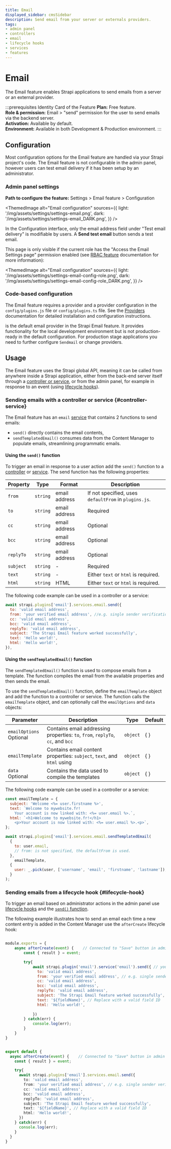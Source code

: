 ```yaml
---
title: Email
displayed_sidebar: cmsSidebar
description: Send email from your server or externals providers.
tags:
- admin panel
- controllers 
- email
- lifecycle hooks
- services
- features
---
```


# Email

The Email feature enables Strapi applications to send emails from a server or an external provider.

:::prerequisites Identity Card of the Feature
<Icon name="credit-card"/> **Plan:** Free feature. <br/>
<Icon name="user"/> **Role & permission:** Email > "send" permission for the user to send emails via the backend server. <br/>
<Icon name="toggle-left"/> **Activation:** Available by default. <br/>
<Icon name="laptop"/> **Environment:** Available in both Development & Production environment.
:::

## Configuration

Most configuration options for the Email feature are handled via your Strapi project's code. The Email feature is not configurable in the admin panel, however users can test email delivery if it has been setup by an administrator.

### Admin panel settings

**Path to configure the feature:** <Icon name="gear-six" /> Settings > Email feature > Configuration

<ThemedImage
  alt="Email configuration"
  sources={{
    light: '/img/assets/settings/settings-email.png',
    dark: '/img/assets/settings/settings-email_DARK.png',
  }}
/>

In the Configuration interface, only the email address field under "Test email delivery" is modifiable by users. A **Send test email** button sends a test email.

This page is only visible if the current role has the "Access the Email Settings page" permission enabled (see [RBAC feature](/cms/features/rbac) documentation for more information):

<ThemedImage
  alt="Email configuration"
  sources={{
    light: '/img/assets/settings/settings-email-config-role.png',
    dark: '/img/assets/settings/settings-email-config-role_DARK.png',
  }}
/>

### Code-based configuration

The Email feature requires a provider and a provider configuration in the `config/plugins.js` file or `config/plugins.ts` file. See the [Providers](/cms/providers) documentation for detailed installation and configuration instructions.

<CustomDocCardsWrapper>
<CustomDocCard icon="plugs" title="Providers" description="Learn more about configuring and creating providers for the Email and Media Library features." link="/cms/providers"/>
</CustomDocCardsWrapper>

<ExternalLink to="https://www.npmjs.com/package/sendmail" text="`Sendmail`"/> is the default email provider in the Strapi Email feature. It provides functionality for the local development environment but is not production-ready in the default configuration. For production stage applications you need to further configure `Sendmail` or change providers.

## Usage

The Email feature uses the Strapi global API, meaning it can be called from anywhere inside a Strapi application, either from the back-end server itself through a [controller or service](#controller-service), or from the admin panel, for example in response to an event (using [lifecycle hooks](#lifecycle-hook)). 

### Sending emails with a controller or service {#controller-service}

The Email feature has an `email` [service](/cms/backend-customization/services) that contains 2 functions to send emails:

* `send()` directly contains the email contents,
* `sendTemplatedEmail()` consumes data from the Content Manager to populate emails, streamlining programmatic emails.

#### Using the `send()` function

To trigger an email in response to a user action add the `send()` function to a [controller](/cms/backend-customization/controllers) or [service](/cms/backend-customization/services). The send function has the following properties:

| Property  | Type     | Format        | Description                                           |
|-----------|----------|---------------|-------------------------------------------------------|
| `from`    | `string` | email address | If not specified, uses `defaultFrom` in `plugins.js`. |
| `to`      | `string` | email address | Required                                              |
| `cc`      | `string` | email address | Optional                                              |
| `bcc`     | `string` | email address | Optional                                              |
| `replyTo` | `string` | email address | Optional                                              |
| `subject` | `string` | -             | Required                                              |
| `text`    | `string` | -             | Either `text` or `html` is required.                  |
| `html`    | `string` | HTML          | Either `text` or `html` is required.                  |

The following code example can be used in a controller or a service:

```js title="/src/api/my-api-name/controllers/my-api-name.ts|js (or /src/api/my-api-name/services/my-api-name.ts|js)"
await strapi.plugins['email'].services.email.send({
  to: 'valid email address',
  from: 'your verified email address', //e.g. single sender verification in SendGrid
  cc: 'valid email address',
  bcc: 'valid email address',
  replyTo: 'valid email address',
  subject: 'The Strapi Email feature worked successfully',
  text: 'Hello world!',
  html: 'Hello world!',
}),
```

#### Using the `sendTemplatedEmail()` function

The `sendTemplatedEmail()` function is used to compose emails from a template. The function compiles the email from the available properties and then sends the email.

To use the `sendTemplatedEmail()` function, define the `emailTemplate` object and add the function to a controller or service. The function calls the `emailTemplate` object, and can optionally call the `emailOptions` and `data` objects:

| Parameter       | Description                                                                                                                                | Type     | Default |
|-----------------|--------------------------------------------------------------------------------------------------------------------------------------------|----------|---------|
| `emailOptions` <br/> Optional | Contains email addressing properties: `to`, `from`, `replyTo`, `cc`, and `bcc`                                                             | `object` | { }      |
| `emailTemplate` | Contains email content properties: `subject`, `text`, and `html` using <ExternalLink to="https://lodash.com/docs/4.17.15#template" text="Lodash string templates"/> | `object` | { }      |
| `data`  <br/> Optional          | Contains the data used to compile the templates                                                                                            | `object` | { }      |

The following code example can be used in a controller or a service:

```js title="/src/api/my-api-name/controllers/my-api-name.js (or ./src/api/my-api-name/services/my-api-name.js)"
const emailTemplate = {
  subject: 'Welcome <%= user.firstname %>',
  text: `Welcome to mywebsite.fr!
    Your account is now linked with: <%= user.email %>.`,
  html: `<h1>Welcome to mywebsite.fr!</h1>
    <p>Your account is now linked with: <%= user.email %>.<p>`,
};

await strapi.plugins['email'].services.email.sendTemplatedEmail(
  {
    to: user.email,
    // from: is not specified, the defaultFrom is used.
  },
    emailTemplate,
  {
    user: _.pick(user, ['username', 'email', 'firstname', 'lastname']),
  }
);
```

### Sending emails from a lifecycle hook {#lifecycle-hook}

 To trigger an email based on administrator actions in the admin panel use [lifecycle hooks](/cms/backend-customization/models#lifecycle-hooks) and the [`send()` function](#using-the-send-function). 

 The following example illustrates how to send an email each time a new content entry is added in the Content Manager use the `afterCreate` lifecycle hook:

<Tabs groupId="js-ts">

<TabItem value="javascript" label="JavaScript">

```js title="/src/api/my-api-name/content-types/my-content-type-name/lifecycles.js"

module.exports = {
    async afterCreate(event) {    // Connected to "Save" button in admin panel
        const { result } = event;

        try{
            await strapi.plugin('email').service('email').send({ // you could also do: await strapi.service('plugin:email.email').send({
              to: 'valid email address',
              from: 'your verified email address', // e.g. single sender verification in SendGrid
              cc: 'valid email address',
              bcc: 'valid email address',
              replyTo: 'valid email address',
              subject: 'The Strapi Email feature worked successfully',
              text: '${fieldName}', // Replace with a valid field ID
              html: 'Hello world!', 
                
            })
        } catch(err) {
            console.log(err);
        }
    }
}
```

</TabItem>

<TabItem value="typescript" label="TypeScript">

```ts title="/src/api/my-api-name/content-types/my-content-type-name/lifecycles.ts"

export default {
  async afterCreate(event) {    // Connected to "Save" button in admin panel
    const { result } = event;

    try{
      await strapi.plugins['email'].services.email.send({
        to: 'valid email address',
        from: 'your verified email address', // e.g. single sender verification in SendGrid
        cc: 'valid email address',
        bcc: 'valid email address',
        replyTo: 'valid email address',
        subject: 'The Strapi Email feature worked successfully',
        text: '${fieldName}', // Replace with a valid field ID
        html: 'Hello world!', 
      })
    } catch(err) {
      console.log(err);
    }
  }
}

```

</TabItem>

</Tabs>
